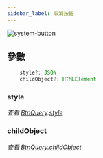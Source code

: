 ```yaml
---
sidebar_label: 取消按鈕
---
```

![system-button](/img/BtnCancel.png)

## 參數
```typescript
    style?: JSON
    childObject?: HTMLElement
```
### style
*查看 [BtnQuery](BtnQuery).[style](BtnQuery#style)*
### childObject
*查看 [BtnQuery](BtnQuery).[childObject](BtnQuery#childObject)*